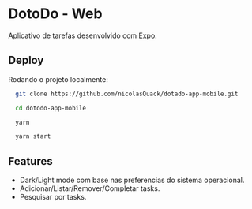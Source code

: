 
# DotoDo - Web

Aplicativo de tarefas desenvolvido com [Expo](https://expo.dev/).



## Deploy

Rodando o projeto localmente:

```bash
  git clone https://github.com/nicolasQuack/dotado-app-mobile.git
```

```bash
  cd dotodo-app-mobile
```

```bash
  yarn
```

```bash
  yarn start
```


## Features

- Dark/Light mode com base nas preferencias do sistema operacional.
- Adicionar/Listar/Remover/Completar tasks.
- Pesquisar por tasks.

